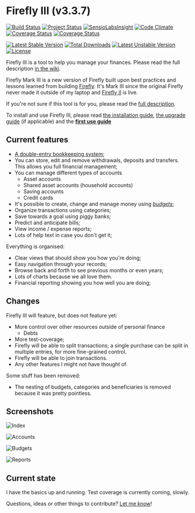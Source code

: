 Firefly III (v3.3.7)
===========

[![Build Status](https://travis-ci.org/JC5/firefly-iii.svg?branch=develop)](https://travis-ci.org/JC5/firefly-iii)
[![Project Status](http://stillmaintained.com/JC5/firefly-iii.png?a=b)](http://stillmaintained.com/JC5/firefly-iii)
[![SensioLabsInsight](https://insight.sensiolabs.com/projects/d44c7012-5f50-41ad-add8-8445330e4102/mini.png)](https://insight.sensiolabs.com/projects/d44c7012-5f50-41ad-add8-8445330e4102)
[![Code Climate](https://codeclimate.com/github/JC5/firefly-iii/badges/gpa.svg)](https://codeclimate.com/github/JC5/firefly-iii)
[![Coverage Status](https://coveralls.io/repos/JC5/firefly-iii/badge.svg?branch=master)](https://coveralls.io/r/JC5/firefly-iii?branch=master)
[![Coverage Status](https://coveralls.io/repos/JC5/firefly-iii/badge.svg?branch=master)](https://coveralls.io/r/JC5/firefly-iii?branch=develop)

[![Latest Stable Version](https://poser.pugx.org/grumpydictator/firefly-iii/v/stable.svg)](https://packagist.org/packages/grumpydictator/firefly-iii)
[![Total Downloads](https://poser.pugx.org/grumpydictator/firefly-iii/downloads.svg)](https://packagist.org/packages/grumpydictator/firefly-iii)
[![Latest Unstable Version](https://poser.pugx.org/grumpydictator/firefly-iii/v/unstable.svg)](https://packagist.org/packages/grumpydictator/firefly-iii)
[![License](https://poser.pugx.org/grumpydictator/firefly-iii/license.svg)](https://packagist.org/packages/grumpydictator/firefly-iii)

Firefly III is a tool to help you manage your finances. Please read the full description [in the wiki](https://github.com/JC5/firefly-iii/wiki/full-description).

Firefly Mark III is a new version of Firefly built upon best practices and lessons learned
from building [Firefly](https://github.com/JC5/Firefly). It's Mark III since the original Firefly never made it outside of my
laptop and [Firefly II](https://github.com/JC5/Firefly) is live.

If you're not sure if this tool is for you, please read the [full description](https://github.com/JC5/firefly-iii/wiki/full-description).

To install and use Firefly III, please read [the installation guide](https://github.com/JC5/firefly-iii/wiki/Installation),
 [the upgrade guide](https://github.com/JC5/firefly-iii/wiki/Upgrade-instructions) (if applicable) and the **[first use guide](https://github.com/JC5/firefly-iii/wiki/First-use)**

## Current features

- [A double-entry bookkeeping system](https://en.wikipedia.org/wiki/Double-entry_bookkeeping_system);
- You can store, edit and remove withdrawals, deposits and transfers. This allows you full financial management;
- You can manage different types of accounts
  - Asset accounts
  - Shared asset accounts (household accounts)
  - Saving accounts
  - Credit cards
- It's possible to create, change and manage money using _[budgets](https://en.wikipedia.org/wiki/Envelope_system)_;
- Organize transactions using categories;
- Save towards a goal using piggy banks;
- Predict and anticipate bills;
- View income / expense reports;
- Lots of help text in case you don't get it;

Everything is organised:

- Clear views that should show you how you're doing;
- Easy navigation through your records;
- Browse back and forth to see previous months or even years;
- Lots of charts because we all love them.
- Financial reporting showing you how well you are doing;

## Changes

Firefly III will feature, but does not feature yet:


- More control over other resources outside of personal finance
  - Debts
- More test-coverage;
- Firefly will be able to split transactions; a single purchase can be split in multiple entries, for more fine-grained control.
- Firefly will be able to join transactions.
- Any other features I might not have thought of.

Some stuff has been removed:

- The nesting of budgets, categories and beneficiaries is removed because it was pretty pointless.

## Screenshots

![Index](http://i.imgur.com/TkZNIer.png)

![Accounts](http://i.imgur.com/YE8WavP.png)

![Budgets](http://i.imgur.com/Go0M6Nd.png)

![Reports](http://i.imgur.com/EnEIyQI.png)

## Current state
I have the basics up and running. Test coverage is currently coming, slowly.

Questions, ideas or other things to contribute? [Let me know](https://github.com/JC5/firefly-iii/issues/new)!
